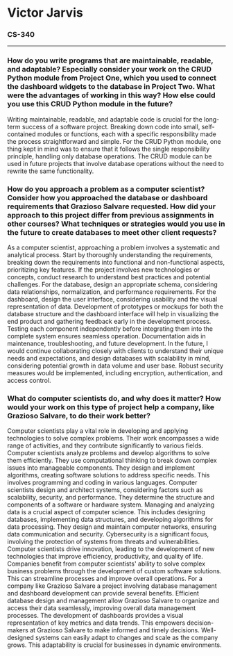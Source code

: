 # Victor Jarvis
### CS-340
---
### How do you write programs that are maintainable, readable, and adaptable? Especially consider your work on the CRUD Python module from Project One, which you used to connect the dashboard widgets to the database in Project Two. What were the advantages of working in this way? How else could you use this CRUD Python module in the future?
Writing maintainable, readable, and adaptable code is crucial for the long-term success of a software project. Breaking down code into small, self-contained modules or functions, each with a specific responsibility made the process straightforward and simple. For the CRUD Python module, one thing kept in mind was to ensure that it follows the single responsibility principle, handling only database operations. The CRUD module can be used in future projects that involve database operations without the need to rewrite the same functionality.

### How do you approach a problem as a computer scientist? Consider how you approached the database or dashboard requirements that Grazioso Salvare requested. How did your approach to this project differ from previous assignments in other courses? What techniques or strategies would you use in the future to create databases to meet other client requests?
As a computer scientist, approaching a problem involves a systematic and analytical process. Start by thoroughly understanding the requirements, breaking down the requirements into functional and non-functional aspects, prioritizing key features. If the project involves new technologies or concepts, conduct research to understand best practices and potential challenges. For the database, design an appropriate schema, considering data relationships, normalization, and performance requirements. For the dashboard, design the user interface, considering usability and the visual representation of data. Development of prototypes or mockups for both the database structure and the dashboard interface will help in visualizing the end product and gathering feedback early in the development process. Testing each component independently before integrating them into the complete system ensures seamless operation. Documentation aids in maintenance, troubleshooting, and future development. In the future, I would continue collaborating closely with clients to understand their unique needs and expectations, and design databases with scalability in mind, considering potential growth in data volume and user base. Robust security measures would be implemented, including encryption, authentication, and access control.

### What do computer scientists do, and why does it matter? How would your work on this type of project help a company, like Grazioso Salvare, to do their work better?
Computer scientists play a vital role in developing and applying technologies to solve complex problems. Their work encompasses a wide range of activities, and they contribute significantly to various fields. Computer scientists analyze problems and develop algorithms to solve them efficiently. They use computational thinking to break down complex issues into manageable components. They design and implement algorithms, creating software solutions to address specific needs. This involves programming and coding in various languages. Computer scientists design and architect systems, considering factors such as scalability, security, and performance. They determine the structure and components of a software or hardware system. Managing and analyzing data is a crucial aspect of computer science. This includes designing databases, implementing data structures, and developing algorithms for data processing. They design and maintain computer networks, ensuring data communication and security. Cybersecurity is a significant focus, involving the protection of systems from threats and vulnerabilities. Computer scientists drive innovation, leading to the development of new technologies that improve efficiency, productivity, and quality of life. Companies benefit from computer scientists' ability to solve complex business problems through the development of custom software solutions. This can streamline processes and improve overall operations. For a company like Grazioso Salvare a project involving database management and dashboard development can provide several benefits. Efficient database design and management allow Grazioso Salvare to organize and access their data seamlessly, improving overall data management processes. The development of dashboards provides a visual representation of key metrics and data trends. This empowers decision-makers at Grazioso Salvare to make informed and timely decisions. Well-designed systems can easily adapt to changes and scale as the company grows. This adaptability is crucial for businesses in dynamic environments.
